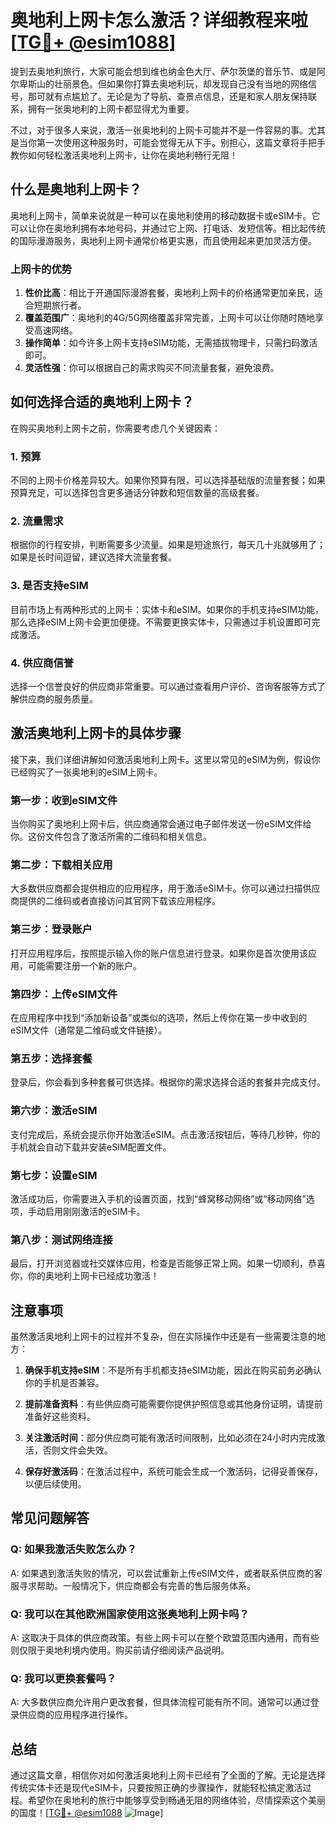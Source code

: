 # 奥地利上网卡怎么激活？详细教程来啦[[TG💪+ @esim1088](https://t.me/s/esim1088)]

提到去奥地利旅行，大家可能会想到维也纳金色大厅、萨尔茨堡的音乐节、或是阿尔卑斯山的壮丽景色。但如果你打算去奥地利玩，却发现自己没有当地的网络信号，那可就有点尴尬了。无论是为了导航、查景点信息，还是和家人朋友保持联系，拥有一张奥地利的上网卡都显得尤为重要。

不过，对于很多人来说，激活一张奥地利的上网卡可能并不是一件容易的事。尤其是当你第一次使用这种服务时，可能会觉得无从下手。别担心，这篇文章将手把手教你如何轻松激活奥地利上网卡，让你在奥地利畅行无阻！

## 什么是奥地利上网卡？

奥地利上网卡，简单来说就是一种可以在奥地利使用的移动数据卡或eSIM卡。它可以让你在奥地利拥有本地号码，并通过它上网、打电话、发短信等。相比起传统的国际漫游服务，奥地利上网卡通常价格更实惠，而且使用起来更加灵活方便。

### 上网卡的优势

1. **性价比高**：相比于开通国际漫游套餐，奥地利上网卡的价格通常更加亲民，适合短期旅行者。
2. **覆盖范围广**：奥地利的4G/5G网络覆盖非常完善，上网卡可以让你随时随地享受高速网络。
3. **操作简单**：如今许多上网卡支持eSIM功能，无需插拔物理卡，只需扫码激活即可。
4. **灵活性强**：你可以根据自己的需求购买不同流量套餐，避免浪费。

## 如何选择合适的奥地利上网卡？

在购买奥地利上网卡之前，你需要考虑几个关键因素：

### 1. 预算

不同的上网卡价格差异较大。如果你预算有限，可以选择基础版的流量套餐；如果预算充足，可以选择包含更多通话分钟数和短信数量的高级套餐。

### 2. 流量需求

根据你的行程安排，判断需要多少流量。如果是短途旅行，每天几十兆就够用了；如果是长时间逗留，建议选择大流量套餐。

### 3. 是否支持eSIM

目前市场上有两种形式的上网卡：实体卡和eSIM。如果你的手机支持eSIM功能，那么选择eSIM上网卡会更加便捷。不需要更换实体卡，只需通过手机设置即可完成激活。

### 4. 供应商信誉

选择一个信誉良好的供应商非常重要。可以通过查看用户评价、咨询客服等方式了解供应商的服务质量。

## 激活奥地利上网卡的具体步骤

接下来，我们详细讲解如何激活奥地利上网卡。这里以常见的eSIM为例，假设你已经购买了一张奥地利的eSIM上网卡。

### 第一步：收到eSIM文件

当你购买了奥地利上网卡后，供应商通常会通过电子邮件发送一份eSIM文件给你。这份文件包含了激活所需的二维码和相关信息。

### 第二步：下载相关应用

大多数供应商都会提供相应的应用程序，用于激活eSIM卡。你可以通过扫描供应商提供的二维码或者直接访问其官网下载该应用程序。

### 第三步：登录账户

打开应用程序后，按照提示输入你的账户信息进行登录。如果你是首次使用该应用，可能需要注册一个新的账户。

### 第四步：上传eSIM文件

在应用程序中找到“添加新设备”或类似的选项，然后上传你在第一步中收到的eSIM文件（通常是二维码或文件链接）。

### 第五步：选择套餐

登录后，你会看到多种套餐可供选择。根据你的需求选择合适的套餐并完成支付。

### 第六步：激活eSIM

支付完成后，系统会提示你开始激活eSIM。点击激活按钮后，等待几秒钟，你的手机就会自动下载并安装eSIM配置文件。

### 第七步：设置eSIM

激活成功后，你需要进入手机的设置页面，找到“蜂窝移动网络”或“移动网络”选项，手动启用刚刚激活的eSIM卡。

### 第八步：测试网络连接

最后，打开浏览器或社交媒体应用，检查是否能够正常上网。如果一切顺利，恭喜你，你的奥地利上网卡已经成功激活！

## 注意事项

虽然激活奥地利上网卡的过程并不复杂，但在实际操作中还是有一些需要注意的地方：

1. **确保手机支持eSIM**：不是所有手机都支持eSIM功能，因此在购买前务必确认你的手机是否兼容。
   
2. **提前准备资料**：有些供应商可能需要你提供护照信息或其他身份证明，请提前准备好这些资料。

3. **关注激活时间**：部分供应商可能有激活时间限制，比如必须在24小时内完成激活，否则文件会失效。

4. **保存好激活码**：在激活过程中，系统可能会生成一个激活码，记得妥善保存，以便后续使用。

## 常见问题解答

### Q: 如果我激活失败怎么办？
A: 如果遇到激活失败的情况，可以尝试重新上传eSIM文件，或者联系供应商的客服寻求帮助。一般情况下，供应商都会有完善的售后服务体系。

### Q: 我可以在其他欧洲国家使用这张奥地利上网卡吗？
A: 这取决于具体的供应商政策。有些上网卡可以在整个欧盟范围内通用，而有些则仅限于奥地利境内使用。购买前请仔细阅读产品说明。

### Q: 我可以更换套餐吗？
A: 大多数供应商允许用户更改套餐，但具体流程可能有所不同。通常可以通过登录供应商的应用程序进行操作。

## 总结

通过这篇文章，相信你对如何激活奥地利上网卡已经有了全面的了解。无论是选择传统实体卡还是现代eSIM卡，只要按照正确的步骤操作，就能轻松搞定激活过程。希望你在奥地利的旅行中能够享受到畅通无阻的网络体验，尽情探索这个美丽的国度！[[TG💪+ @esim1088](https://t.me/s/esim1088) ![Image](https://i.postimg.cc/4NQfJmqS/Snipaste-2025-05-13-00-14-12.png)]